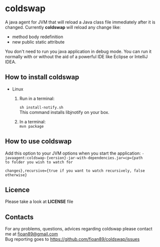 coldswap
========

A java agent for JVM that will reload a Java class file immediately after it is changed.
Currently **coldswap** will reload any change like:

* method body redefinition
* new public static attribute

You don't need to run you java application in debug mode. You can run it normally with or without the
aid of a powerful IDE like Eclipse or IntelliJ IDEA.

How to install **coldswap**
----------------

* Linux
  1. Run in a terminal:

     <code>sh install-notify.sh</code>  
     This command installs libjnotify on your box.
  2. In a terminal:  
     <code>mvn package</code>


How to use **coldswap**
-----------------------

Add this option to your JVM options when you start the application:
        <code>-javaagent:coldswap-{version}-jar-with-dependencies.jar=cp={path to folder you wish to watch for  
        changes},recursive={true if you want to watch recursively, false otherwise} </code>


Licence
-------
Please take a look at **LICENSE** file

Contacts
--------

For any problems, questions, advices regarding coldswap please contact me at fioan89@gmail.com  
Bug reporting goes to https://github.com/fioan89/coldswap/issues


